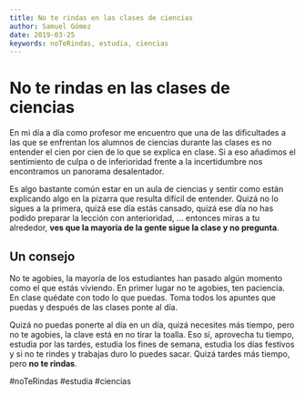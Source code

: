 ```yaml
---
title: No te rindas en las clases de ciencias
author: Samuel Gómez
date: 2019-03-25
keywords: noTeRindas, estudia, ciencias
---
```


# No te rindas en las clases de ciencias

En mi día a día como profesor me encuentro que una de las dificultades a las que se enfrentan los alumnos de ciencias durante las clases es no entender el cien por cien de lo que se explica en clase. Si a eso añadimos el sentimiento de culpa o de inferioridad frente a la incertidumbre nos encontramos un panorama desalentador.

Es algo bastante común estar en un aula de ciencias y sentir como están explicando algo en la pizarra que resulta difícil de entender. Quizá no lo sigues a la primera, quizá ese día estás cansado, quizá ese día no has podido preparar la lección con anterioridad, ... entonces miras a tu alrededor, **ves que la mayoría de la gente sigue la clase y no pregunta**.

## Un consejo

No te agobies, la mayoría de los estudiantes han pasado algún momento como el que estás viviendo. En primer lugar no te agobies, ten paciencia. En clase quédate con todo lo que puedas. Toma todos los apuntes que puedas y después de las clases ponte al día.

Quizá no puedas ponerte al día en un día, quizá necesites más tiempo, pero no te agobies, la clave está en no tirar la toalla. Eso sí, aprovecha tu tiempo, estudia por las tardes, estudia los fines de semana, estudia los días festivos y si no te rindes y trabajas duro lo puedes sacar. Quizá tardes más tiempo, pero **no te rindas**.

#noTeRindas #estudia #ciencias